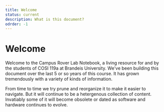 ```yaml
---
title: Welcome
status: current
description: What is this document?
odrder: -1
---
```


# Welcome

Welcome to the Campus Rover Lab Notebook, a living resource for and by the students of COSI 119a at Brandeis University. We've been building this document over the last 5 or so years of this course. It has grown tremendously with a variety of kinds of information.

From time to time we try prune and reorganize it to make it easier to navigate. But it will continue to be a hetergenous collection of content. Invatiably some of it will become obsolete or dated as software and hardware continues to evolve.
